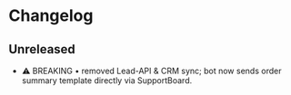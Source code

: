 # Changelog

## Unreleased

- ⚠️ BREAKING • removed Lead-API & CRM sync; bot now sends order summary template directly via SupportBoard.

